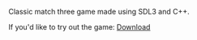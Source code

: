 Classic match three game made using SDL3 and C++.

If you'd like to try out the game: [Download]([https://github.com/Moktaine/ThreeMatch_SDL3/releases/tag/v1.0](https://github.com/Moktaine/ThreeMatch_SDL3/releases))
